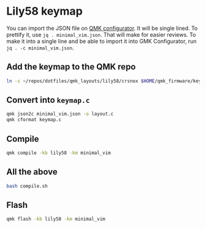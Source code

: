 # Lily58 keymap
You can import the JSON file on [QMK configurator](https://config.qmk.fm). It will be single lined. To prettify it, use `jq . minimal_vim.json`. That will make for easier reviews. To make it into a single line and be able to import it into GMK Configurator, run `jq . -c minimal_vim.json`.

## Add the keymap to the QMK repo
```bash
ln -s ~/repos/dotfiles/qmk_layouts/lily58/crsnox $HOME/qmk_firmware/keyboards/lily58/keymaps/crsnox
```

## Convert into `keymap.c`
```bash
qmk json2c minimal_vim.json -o layout.c
qmk cformat keymap.c
```

## Compile
```bash
qmk compile -kb lily58 -km minimal_vim
```

## All the above
```bash
bash compile.sh
```

## Flash
```bash
qmk flash -kb lily58 -km minimal_vim
```
